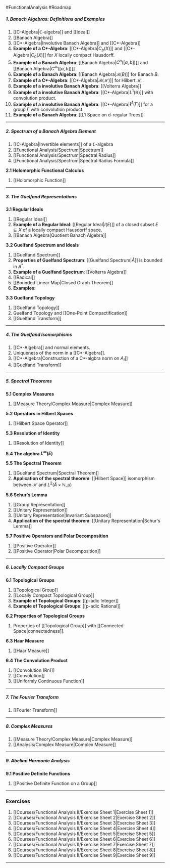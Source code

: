 #FunctionalAnalysis #Roadmap 

##### 1. Banach Algebras: Definitions and Examples
1. [[C-Algebra|$\mathbb{C}$-algebra]] and [[Ideal]]
3. [[Banach Algebra]]
4. [[C*-Algebra|Involutive Banach Algebra]] and [[C*-Algebra]]
5. **Example of a C\*-Algebra**: [[C*-Algebra|$C_{b}(X)$]] and [[C*-Algebra|$C_{0}(X)$]] for $X$ locally compact Hausdorff.
6. **Example of a Banach Algebra**: [[Banach Algebra|$C^n([a,b])$]] and [[Banach Algebra|$C^\infty([a,b])$]]
7. **Example of a Banach Algebra**: [[Banach Algebra|$\mathcal{B}(B)$]] for Banach $B$.
8. **Example of a C\*-Algebra**: [[C*-Algebra|$\mathcal{B}(\mathcal{H})$]] for Hilbert $\mathcal{H}$.
10. **Example of a involutive Banach Algebra**: [[Volterra Algebra]]
11. **Example of a involutive Banach Algebra**: [[C*-Algebra|$L^1(\mathbb{R})$]] with convolution product.
12. **Example of a involutive Banach Algebra**: [[C*-Algebra|$\ell^1(\Gamma)$]] for a group $\Gamma$ with convolution product.
13. **Example of a Banach Algebra**: [[L1 Space on d-regular Trees]]
---
##### 2. Spectrum of a Banach Algebra Element
1. [[C-Algebra|Invertible elements]] of a $\mathbb{C}$-algebra
1. [[Functional Analysis/Spectrum|Spectrum]]
2. [[Functional Analysis/Spectrum|Spectral Radius]]
3. [[Functional Analysis/Spectrum|Spectral Radius Formula]]

**2.1 Holomorphic Functional Calculus**
1. [[Holomorphic Function]]
---
##### 3. The Guelfand Representations
**3.1 Regular Ideals**
1. [[Regular Ideal]]
2. **Example of a Regular Ideal**: [[Regular Ideal|$I(E)$]] of a closed subset $E\subseteq X$ of a locally compact Hausdorff space.
3. [[Banach Algebra|Quotient Banach Algebra]]

**3.2 Guelfand Spectrum and Ideals**
1. [[Guelfand Spectrum]]
2. **Properties of Guelfand Spectrum**: [[Guelfand Spectrum|$\widehat{A}$]] is bounded in $A^{*}$.
3. **Example of a Guelfand Spectrum**: [[Volterra Algebra]]
4. [[Radical]]
5. [[Bounded Linear Map|Closed Graph Theorem]]
6. **Examples**:

**3.3 Guelfand Topology**
1. [[Guelfand Topology]]
2. Guelfand Topology and [[One-Point Compactification]]
3. [[Guelfand Transform]]
---
##### 4. The Guelfand Isomorphisms
1. [[C*-Algebra]] and normal elements.
2. Uniqueness of the norm in a [[C*-Algebra]].
3. [[C*-Algebra|Construction of a C\*-algbra norm on $A_{I}$]]
4. [[Guelfand Transform]]
---
##### 5. Spectral Theorems
**5.1 Complex Measures**
1. [[Measure Theory/Complex Measure|Complex Measure]]

**5.2 Operators in Hilbert Spaces**
1. [[Hilbert Space Operator]]

**5.3 Resolution of Identity**
1. [[Resolution of Identity]]

**5.4 The algebra $L^\infty(E)$**

**5.5 The Spectral Theorem**
1. [[Guelfand Spectrum|Spectral Theorem]]
2. **Application of the spectral theorem**:  [[Hilbert Space]] isomorphism between $\mathcal{H}$ and $L^2(\widehat{A}\times \mathbb{N},\mu)$

**5.6 Schur's Lemma**
1. [[Group Representation]]
2. [[Unitary Representation]]
3. [[Unitary Representation|Invariant Subspaces]]
4. **Application of the spectral theorem**: [[Unitary Representation|Schur's Lemma]]

**5.7 Positive Operators and Polar Decomposition**
1. [[Positive Operator]]
2. [[Positive Operator|Polar Decomposition]]
---
##### 6. Locally Compact Groups

**6.1 Topological Groups**
1. [[Topological Group]]
2. [[Locally Compact Topological Group]]
3. **Example of Topological Groups**: [[p-adic Integer]]
4. **Example of Topological Groups**: [[p-adic Rational]]

**6.2 Properties of Topological Groups** 
1. Properties of [[Topological Group]] with [[Connected Space|connectedness]].

**6.3 Haar Measure**
1. [[Haar Measure]]

**6.4 The Convolution Product**
1. [[Convolution (Rn)]]
2. [[Convolution]]
3. [[Uniformly Continuous Function]]
---
##### 7. The Fourier Transform
1. [[Fourier Transform]]
---
##### 8. Complex Measures
1. [[Measure Theory/Complex Measure|Complex Measure]]
2. [[Analysis/Complex Measure|Complex Measure]]
---
##### 9. Abelian Harmonic Analysis
**9.1 Positive Definite Functions**
1. [[Positive Definite Function on a Group]]
---

### Exercises
1. [[Courses/Functional Analysis II/Exercise Sheet 1|Exercise Sheet 1]]
2. [[Courses/Functional Analysis II/Exercise Sheet 2|Exercise Sheet 2]]
3. [[Courses/Functional Analysis II/Exercise Sheet 3|Exercise Sheet 3]]
4. [[Courses/Functional Analysis II/Exercise Sheet 4|Exercise Sheet 4]]
5. [[Courses/Functional Analysis II/Exercise Sheet 5|Exercise Sheet 5]]
6. [[Courses/Functional Analysis II/Exercise Sheet 6|Exercise Sheet 6]]
7. [[Courses/Functional Analysis II/Exercise Sheet 7|Exercise Sheet 7]]
8. [[Courses/Functional Analysis II/Exercise Sheet 8|Exercise Sheet 8]]
9. [[Courses/Functional Analysis II/Exercise Sheet 9|Exercise Sheet 9]]
---